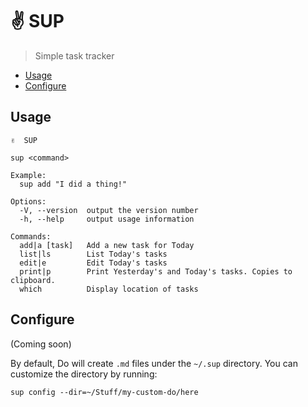 # ✌️ SUP

> Simple task tracker

<!-- START doctoc generated TOC please keep comment here to allow auto update -->
<!-- DON'T EDIT THIS SECTION, INSTEAD RE-RUN doctoc TO UPDATE -->

- [Usage](#usage)
- [Configure](#configure)

<!-- END doctoc generated TOC please keep comment here to allow auto update -->

## Usage

```
✌️  SUP

sup <command>

Example:
  sup add "I did a thing!"

Options:
  -V, --version  output the version number
  -h, --help     output usage information

Commands:
  add|a [task]   Add a new task for Today
  list|ls        List Today's tasks
  edit|e         Edit Today's tasks
  print|p        Print Yesterday's and Today's tasks. Copies to clipboard.
  which          Display location of tasks
```

## Configure

(Coming soon)

By default, Do will create `.md` files under the `~/.sup` directory. You can customize the directory by running:

```
sup config --dir=~/Stuff/my-custom-do/here
```
